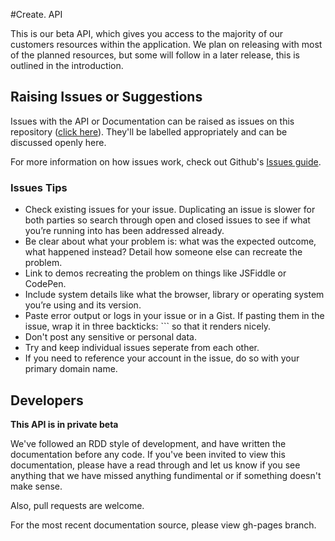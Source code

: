 #Create. API

This is our beta API, which gives you access to the majority of our customers resources within the application. We plan on releasing with most of the planned resources, but some will follow in a later release, this is outlined in the introduction.

## Raising Issues or Suggestions
Issues with the API or Documentation can be raised as issues on this repository ([click here](https://github.com/createdotnet/API-Documentation/issues)). They'll be labelled appropriately and can be discussed openly here.

For more information on how issues work, check out Github's [Issues guide](https://guides.github.com/features/issues/).

### Issues Tips

* Check existing issues for your issue. Duplicating an issue is slower for both parties so search through open and closed issues to see if what you’re running into has been addressed already.
* Be clear about what your problem is: what was the expected outcome, what happened instead? Detail how someone else can recreate the problem.
* Link to demos recreating the problem on things like JSFiddle or CodePen.
* Include system details like what the browser, library or operating system you’re using and its version.
* Paste error output or logs in your issue or in a Gist. If pasting them in the issue, wrap it in three backticks: ``` so that it renders nicely.
* Don't post any sensitive or personal data.
* Try and keep individual issues seperate from each other.
* If you need to reference your account in the issue, do so with your primary domain name. 



## Developers

**This API is in private beta**

We've followed an RDD style of development, and have written the documentation before any code. If you've been invited to view this documentation, please have a read through and let us know if you see anything that we have missed anything fundimental or if something doesn't make sense.

Also, pull requests are welcome.

For the most recent documentation source, please view gh-pages branch.
